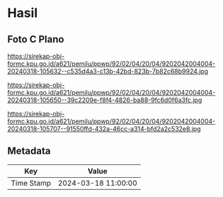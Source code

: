 # Hasil

## Foto C Plano

https://sirekap-obj-formc.kpu.go.id/a621/pemilu/ppwp/92/02/04/20/04/9202042004004-20240318-105632--c535d4a3-c13b-42bd-823b-7b82c68b9924.jpg

https://sirekap-obj-formc.kpu.go.id/a621/pemilu/ppwp/92/02/04/20/04/9202042004004-20240318-105650--39c2209e-f8f4-4826-ba88-9fc6d0f6a3fc.jpg

https://sirekap-obj-formc.kpu.go.id/a621/pemilu/ppwp/92/02/04/20/04/9202042004004-20240318-105707--91550ffd-432a-46cc-a314-bfd2a2c532e8.jpg


## Metadata

| Key        | Value               |
| ---------- | ------------------- |
| Time Stamp | 2024-03-18 11:00:00 |



